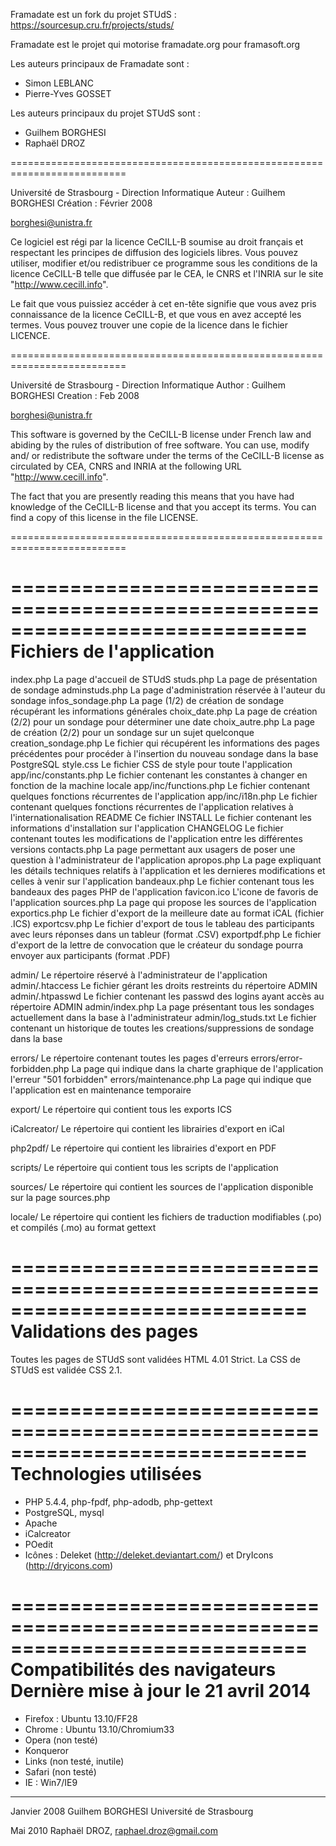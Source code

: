 Framadate est un fork du projet STUdS : https://sourcesup.cru.fr/projects/studs/

Framadate est le projet qui motorise framadate.org pour framasoft.org

Les auteurs principaux de Framadate sont :
- Simon LEBLANC
- Pierre-Yves GOSSET

Les auteurs principaux du projet STUdS sont :
- Guilhem BORGHESI
- Raphaël DROZ


==========================================================================

Université de Strasbourg - Direction Informatique
Auteur : Guilhem BORGHESI
Création : Février 2008

borghesi@unistra.fr

Ce logiciel est régi par la licence CeCILL-B soumise au droit français et
respectant les principes de diffusion des logiciels libres. Vous pouvez
utiliser, modifier et/ou redistribuer ce programme sous les conditions
de la licence CeCILL-B telle que diffusée par le CEA, le CNRS et l'INRIA
sur le site "http://www.cecill.info".

Le fait que vous puissiez accéder à cet en-tête signifie que vous avez
pris connaissance de la licence CeCILL-B, et que vous en avez accepté les
termes. Vous pouvez trouver une copie de la licence dans le fichier LICENCE.

==========================================================================

Université de Strasbourg - Direction Informatique
Author : Guilhem BORGHESI
Creation : Feb 2008

borghesi@unistra.fr

This software is governed by the CeCILL-B license under French law and
abiding by the rules of distribution of free software. You can  use,
modify and/ or redistribute the software under the terms of the CeCILL-B
license as circulated by CEA, CNRS and INRIA at the following URL
"http://www.cecill.info".

The fact that you are presently reading this means that you have had
knowledge of the CeCILL-B license and that you accept its terms. You can
find a copy of this license in the file LICENSE.

==========================================================================

=============================================================================
Fichiers de l'application
=============================================================================

index.php
	La page d'accueil de STUdS
studs.php
	La page de présentation de sondage
adminstuds.php
	La page d'administration réservée à l'auteur du sondage
infos_sondage.php
	La page (1/2) de création de sondage récupérant les informations générales
choix_date.php
	La page de création (2/2) pour un sondage pour déterminer une date
choix_autre.php
	La page de création (2/2) pour un sondage sur un sujet quelconque
creation_sondage.php
	Le fichier qui récupérent les informations des pages précédentes pour procéder à l'insertion du nouveau sondage dans la base PostgreSQL
style.css
	Le fichier CSS de style pour toute l'application
app/inc/constants.php
	Le fichier contenant les constantes à changer en fonction de la machine locale
app/inc/functions.php
	Le fichier contenant quelques fonctions récurrentes de l'application
app/inc/i18n.php
	Le fichier contenant quelques fonctions récurrentes de l'application relatives à l'internationalisation
README
	Ce fichier
INSTALL
	Le fichier contenant les informations d'installation sur l'application
CHANGELOG
	Le fichier contenant toutes les modifications de l'application entre les différentes versions
contacts.php
	La page permettant aux usagers de poser une question à l'administrateur de l'application
apropos.php
	La page expliquant les détails techniques relatifs à l'application et les dernieres modifications et celles à venir sur l'application
bandeaux.php
	Le fichier contenant tous les bandeaux des pages PHP de l'application
favicon.ico
	L'icone de favoris de l'application
sources.php
	La page qui propose les sources de l'application
exportics.php
	Le fichier d'export de la meilleure date au format iCAL (fichier .ICS)
exportcsv.php
	Le fichier d'export de tous le tableau des participants avec leurs réponses dans un tableur (format .CSV)
exportpdf.php
	Le fichier d'export de la lettre de convocation que le créateur du sondage pourra envoyer aux participants (format .PDF)

admin/
	Le répertoire réservé à l'administrateur de l'application
admin/.htaccess
	Le fichier gérant les droits restreints du répertoire ADMIN
admin/.htpasswd
	Le fichier contenant les passwd des logins ayant accès au répertoire ADMIN
admin/index.php
	La page présentant tous les sondages actuellement dans la base à l'administrateur
admin/log_studs.txt
	Le fichier contenant un historique de toutes les creations/suppressions de sondage dans la base

errors/
	Le répertoire contenant toutes les pages d'erreurs
errors/error-forbidden.php
	La page qui indique dans la charte graphique de l'application l'erreur "501 forbidden"
errors/maintenance.php
	La page qui indique que l'application est en maintenance temporaire

export/
	Le répertoire qui contient tous les exports ICS

iCalcreator/
	Le répertoire qui contient les librairies d'export en iCal

php2pdf/
	Le répertoire qui contient les librairies d'export en PDF

scripts/
	Le répertoire qui contient tous les scripts de l'application

sources/
	Le répertoire qui contient les sources de l'application disponible sur la page sources.php

locale/
	Le répertoire qui contient les fichiers de traduction modifiables (.po) et compilés (.mo)
	au format gettext

=============================================================================
	Validations des pages
=============================================================================

Toutes les pages de STUdS sont validées HTML 4.01 Strict.
La CSS de STUdS est validée CSS 2.1.

=============================================================================
Technologies utilisées
=============================================================================

- PHP 5.4.4, php-fpdf, php-adodb, php-gettext
- PostgreSQL, mysql
- Apache
- iCalcreator
- POedit
- Icônes : Deleket (http://deleket.deviantart.com/) et DryIcons (http://dryicons.com)

=============================================================================
Compatibilités des navigateurs
Dernière mise à jour le 21 avril 2014
=============================================================================

- Firefox : Ubuntu 13.10/FF28
- Chrome : Ubuntu 13.10/Chromium33
- Opera (non testé)
- Konqueror
- Links (non testé, inutile)
- Safari (non testé)
- IE : Win7/IE9

-----------------
Janvier 2008
Guilhem BORGHESI
Université de Strasbourg

Mai 2010
Raphaël DROZ, raphael.droz@gmail.com

